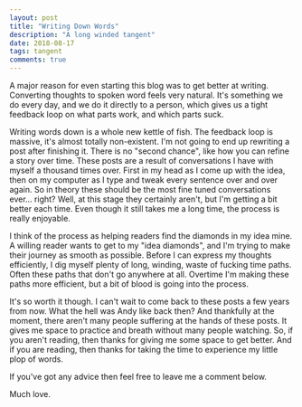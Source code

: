 ```yaml
---
layout: post
title: "Writing Down Words"
description: "A long winded tangent"
date: 2018-08-17
tags: tangent
comments: true
---
```


A major reason for even starting this blog was to get better at writing.
Converting thoughts to spoken word feels very natural.
It's something we do every day, and we do it directly to a person, which gives us a tight feedback loop on what parts work, and which parts suck.

Writing words down is a whole new kettle of fish.
The feedback loop is massive, it's almost totally non-existent.
I'm not going to end up rewriting a post after finishing it.
There is no "second chance", like how you can refine a story over time.
These posts are a result of conversations I have with myself a thousand times over.
First in my head as I come up with the idea, then on my computer as I type and tweak every sentence over and over again.
So in theory these should be the most fine tuned conversations ever... right?
Well, at this stage they certainly aren't, but I'm getting a bit better each time.
Even though it still takes me a long time, the process is really enjoyable.

I think of the process as helping readers find the diamonds in my idea mine.
A willing reader wants to get to my "idea diamonds", and I'm trying to make their journey as smooth as possible.
Before I can express my thoughts efficiently, I dig myself plenty of long, winding, waste of fucking time paths.
Often these paths that don't go anywhere at all.
Overtime I'm making these paths more efficient, but a bit of blood is going into the process.

It's so worth it though.
I can't wait to come back to these posts a few years from now.
What the hell was Andy like back then?
And thankfully at the moment, there aren't many people suffering at the hands of these posts.
It gives me space to practice and breath without many people watching.
So, if you aren't reading, then thanks for giving me some space to get better.
And if you are reading, then thanks for taking the time to experience my little plop of words.

If you've got any advice then feel free to leave me a comment below.

Much love.
